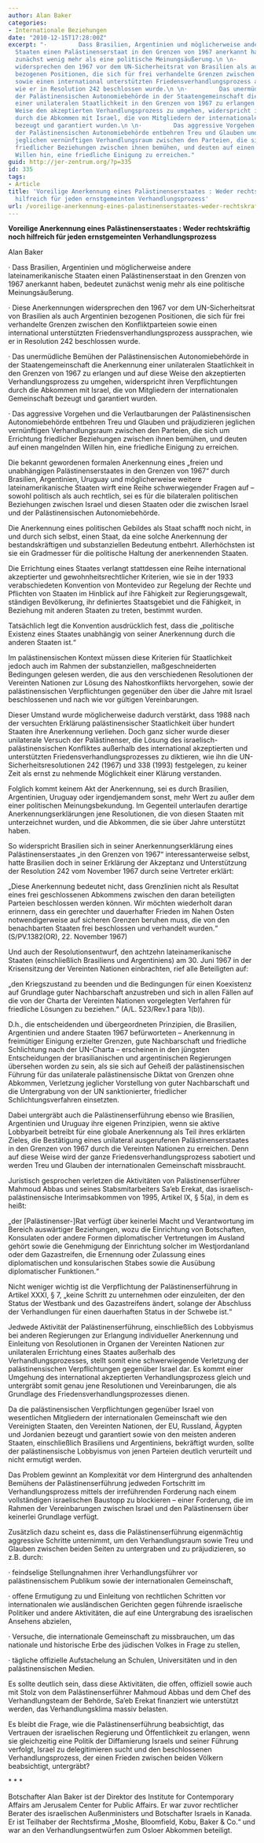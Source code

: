 ```yaml
---
author: Alan Baker
categories:
- Internationale Beziehungen
date: "2010-12-15T17:28:00Z"
excerpt: "·         Dass Brasilien, Argentinien und möglicherweise andere lateinamerikanische
  Staaten einen Palästinenserstaat in den Grenzen von 1967 anerkannt haben, bedeutet
  zunächst wenig mehr als eine politische Meinungsäußerung.\n \n·         Diese Anerkennungen
  widersprechen den 1967 vor dem UN-Sicherheitsrat von Brasilien als auch Argentinien
  bezogenen Positionen, die sich für frei verhandelte Grenzen zwischen den Konfliktparteien
  sowie einen international unterstützten Friedensverhandlungsprozess aussprachen,
  wie er in Resolution 242 beschlossen wurde.\n \n·         Das unermüdliche Bemühen
  der Palästinensischen Autonomiebehörde in der Staatengemeinschaft die Anerkennung
  einer unilateralen Staatlichkeit in den Grenzen von 1967 zu erlangen und auf diese
  Weise den akzeptierten Verhandlungsprozess zu umgehen, widerspricht ihren Verpflichtungen
  durch die Abkommen mit Israel, die von Mitgliedern der internationalen Gemeinschaft
  bezeugt und garantiert wurden.\n \n·         Das aggressive Vorgehen und die Verlautbarungen
  der Palästinensischen Autonomiebehörde entbehren Treu und Glauben und präjudizieren
  jeglichen vernünftigen Verhandlungsraum zwischen den Parteien, die sich um Errichtung
  friedlicher Beziehungen zwischen ihnen bemühen, und deuten auf einen mangelnden
  Willen hin, eine friedliche Einigung zu erreichen."
guid: http://jer-zentrum.org/?p=335
id: 335
tags:
- Article
title: 'Voreilige Anerkennung eines Palästinenserstaates : Weder rechtskräftig noch
  hilfreich für jeden ernstgemeinten Verhandlungsprozess'
url: /voreilige-anerkennung-eines-palastinenserstaates-weder-rechtskraftig-noch-hilfreich-fur-jeden-ernstgemeinten-verhandlungsprozess-2/
---
```



**Voreilige Anerkennung eines Palästinenserstaates : Weder rechtskräftig noch hilfreich für jeden ernstgemeinten Verhandlungsprozess**



Alan Baker

 

 

· Dass Brasilien, Argentinien und möglicherweise andere lateinamerikanische Staaten einen Palästinenserstaat in den Grenzen von 1967 anerkannt haben, bedeutet zunächst wenig mehr als eine politische Meinungsäußerung.

 

· Diese Anerkennungen widersprechen den 1967 vor dem UN-Sicherheitsrat von Brasilien als auch Argentinien bezogenen Positionen, die sich für frei verhandelte Grenzen zwischen den Konfliktparteien sowie einen international unterstützten Friedensverhandlungsprozess aussprachen, wie er in Resolution 242 beschlossen wurde.

 

· Das unermüdliche Bemühen der Palästinensischen Autonomiebehörde in der Staatengemeinschaft die Anerkennung einer unilateralen Staatlichkeit in den Grenzen von 1967 zu erlangen und auf diese Weise den akzeptierten Verhandlungsprozess zu umgehen, widerspricht ihren Verpflichtungen durch die Abkommen mit Israel, die von Mitgliedern der internationalen Gemeinschaft bezeugt und garantiert wurden.

 

· Das aggressive Vorgehen und die Verlautbarungen der Palästinensischen Autonomiebehörde entbehren Treu und Glauben und präjudizieren jeglichen vernünftigen Verhandlungsraum zwischen den Parteien, die sich um Errichtung friedlicher Beziehungen zwischen ihnen bemühen, und deuten auf einen mangelnden Willen hin, eine friedliche Einigung zu erreichen.

 

Die bekannt gewordenen formalen Anerkennung eines „freien und unabhängigen Palästinenserstaates in den Grenzen von 1967“ durch Brasilien, Argentinien, Uruguay und möglicherweise weitere lateinamerikanische Staaten wirft eine Reihe schwerwiegender Fragen auf – sowohl politisch als auch rechtlich, sei es für die bilateralen politischen Beziehungen zwischen Israel und diesen Staaten oder die zwischen Israel und der Palästinensischen Autonomiebehörde.

 

Die Anerkennung eines politischen Gebildes als Staat schafft noch nicht, in und durch sich selbst, einen Staat, da eine solche Anerkennung der bestandskräftigen und substanziellen Bedeutung entbehrt. Allerhöchsten ist sie ein Gradmesser für die politische Haltung der anerkennenden Staaten.

 

Die Errichtung eines Staates verlangt stattdessen eine Reihe international akzeptierter und gewohnheitsrechtlicher Kriterien, wie sie in der 1933 verabschiedeten Konvention von Montevideo zur Regelung der Rechte und Pflichten von Staaten im Hinblick auf ihre Fähigkeit zur Regierungsgewalt, ständigen Bevölkerung, ihr definiertes Staatsgebiet und die Fähigkeit, in Beziehung mit anderen Staaten zu treten, bestimmt wurden.

 

Tatsächlich legt die Konvention ausdrücklich fest, dass die „politische Existenz eines Staates unabhängig von seiner Anerkennung durch die anderen Staaten ist.“

 

Im palästinensischen Kontext müssen diese Kriterien für Staatlichkeit jedoch auch im Rahmen der substanziellen, maßgeschneiderten Bedingungen gelesen werden, die aus den verschiedenen Resolutionen der Vereinten Nationen zur Lösung des Nahostkonflikts hervorgehen, sowie der palästinensischen Verpflichtungen gegenüber den über die Jahre mit Israel beschlossenen und nach wie vor gültigen Vereinbarungen.

 

Dieser Umstand wurde möglicherweise dadurch verstärkt, dass 1988 nach der versuchten Erklärung palästinensischer Staatlichkeit über hundert Staaten ihre Anerkennung verliehen. Doch ganz sicher wurde dieser unilaterale Versuch der Palästinenser, die Lösung des israelisch-palästinensischen Konfliktes außerhalb des international akzeptierten und unterstützten Friedensverhandlungsprozesses zu diktieren, wie ihn die UN-Sicherheitsresolutionen 242 (1967) und 338 (1993) festgelegen, zu keiner Zeit als ernst zu nehmende Möglichkeit einer Klärung verstanden.

 

Folglich kommt keinem Akt der Anerkennung, sei es durch Brasilien, Argentinien, Uruguay oder irgendjemandem sonst, mehr Wert zu außer dem einer politischen Meinungsbekundung. Im Gegenteil unterlaufen derartige Anerkennungserklärungen jene Resolutionen, die von diesen Staaten mit unterzeichnet wurden, und die Abkommen, die sie über Jahre unterstützt haben.

 

So widerspricht Brasilien sich in seiner Anerkennungserklärung eines Palästinenserstaates „in den Grenzen von 1967“ interessanterweise selbst, hatte Brasilien doch in seiner Erklärung der Akzeptanz und Unterstützung der Resolution 242 vom November 1967 durch seine Vertreter erklärt:

 

„Diese Anerkennung bedeutet nicht, dass Grenzlinien nicht als Resultat eines frei geschlossenen Abkommens zwischen den daran beteiligten Parteien beschlossen werden können. Wir möchten wiederholt daran erinnern, dass ein gerechter und dauerhafter Frieden im Nahen Osten notwendigerweise auf sicheren Grenzen beruhen muss, die von den benachbarten Staaten frei beschlossen und verhandelt wurden.“ (S/PV.1382(OR), 22. November 1967)

 

Und auch der Resolutionsentwurf, den achtzehn lateinamerikanische Staaten (einschließlich Brasiliens und Argentiniens) am 30. Juni 1967 in der Krisensitzung der Vereinten Nationen einbrachten, rief alle Beteiligten auf:

 

„den Kriegszustand zu beenden und die Bedingungen für einen Koexistenz auf Grundlage guter Nachbarschaft anzustreben und sich in allen Fällen auf die von der Charta der Vereinten Nationen vorgelegten Verfahren für friedliche Lösungen zu beziehen.“ (A/L. 523/Rev.1 para 1(b)). 

 

D.h., die entscheidenden und übergeordneten Prinzipien, die Brasilien, Argentinien und andere Staaten 1967 befürworteten – Anerkennung in freimütiger Einigung erzielter Grenzen, gute Nachbarschaft und friedliche Schlichtung nach der UN-Charta – erscheinen in den jüngsten Entscheidungen der brasilianischen und argentinischen Regierungen übersehen worden zu sein, als sie sich auf Geheiß der palästinensischen Führung für das unilaterale palästinensische Diktat von Grenzen ohne Abkommen, Verletzung jeglicher Vorstellung von guter Nachbarschaft und die Untergrabung von der UN sanktionierter, friedlicher Schlichtungsverfahren einsetzten.

 

Dabei untergräbt auch die Palästinenserführung ebenso wie Brasilien, Argentinien und Uruguay ihre eigenen Prinzipien, wenn sie aktive Lobbyarbeit betreibt für eine globale Anerkennung als Teil ihres erklärten Zieles, die Bestätigung eines unilateral ausgerufenen Palästinenserstaates in den Grenzen von 1967 durch die Vereinten Nationen zu erreichen. Denn auf diese Weise wird der ganze Friedensverhandlungsprozess sabotiert und werden Treu und Glauben der internationalen Gemeinschaft missbraucht.

 

Juristisch gesprochen verletzen die Aktivitäten von Palästinenserführer Mahmoud Abbas und seines Stabsmitarbeiters Sa’eb Erekat, das israelisch-palästinensische Interimsabkommen von 1995, Artikel IX, § 5(a), in dem es heißt:

 

„der \[Palästinenser-\]Rat verfügt über keinerlei Macht und Verantwortung im Bereich auswärtiger Beziehungen, wozu die Einrichtung von Botschaften, Konsulaten oder andere Formen diplomatischer Vertretungen im Ausland gehört sowie die Genehmigung der Einrichtung solcher im Westjordanland oder dem Gazastreifen, die Ernennung oder Zulassung eines diplomatischen und konsularischen Stabes sowie die Ausübung diplomatischer Funktionen.“

 

Nicht weniger wichtig ist die Verpflichtung der Palästinenserführung in Artikel XXXI, § 7, „keine Schritt zu unternehmen oder einzuleiten, der den Status der Westbank und des Gazastreifens ändert, solange der Abschluss der Verhandlungen für einen dauerhaften Status in der Schwebe ist.“

 

Jedwede Aktivität der Palästinenserführung, einschließlich des Lobbyismus bei anderen Regierungen zur Erlangung individueller Anerkennung und Einleitung von Resolutionen in Organen der Vereinten Nationen zur unilateralen Errichtung eines Staates außerhalb des Verhandlungsprozesses, stellt somit eine schwerwiegende Verletzung der palästinensischen Verpflichtungen gegenüber Israel dar. Es kommt einer Umgehung des international akzeptierten Verhandlungsprozess gleich und untergräbt somit genau jene Resolutionen und Vereinbarungen, die als Grundlage des Friedensverhandlungsprozesses dienen.

 

Da die palästinensischen Verpflichtungen gegenüber Israel von wesentlichen Mitgliedern der internationalen Gemeinschaft wie den Vereinigten Staaten, den Vereinten Nationen, der EU, Russland, Ägypten und Jordanien bezeugt und garantiert sowie von den meisten anderen Staaten, einschließlich Brasiliens und Argentiniens, bekräftigt wurden, sollte der palästinensische Lobbyismus von jenen Parteien deutlich verurteilt und nicht ermutigt werden.

 

Das Problem gewinnt an Komplexität vor dem Hintergrund des anhaltenden Bemühens der Palästinenserführung jedweden Fortschritt im Verhandlungsprozess mittels der irreführenden Forderung nach einem vollständigen israelischen Baustopp zu blockieren – einer Forderung, die im Rahmen der Vereinbarungen zwischen Israel und den Palästinensern über keinerlei Grundlage verfügt.

 

Zusätzlich dazu scheint es, dass die Palästinenserführung eigenmächtig aggressive Schritte unternimmt, um den Verhandlungsraum sowie Treu und Glauben zwischen beiden Seiten zu untergraben und zu präjudizieren, so z.B. durch:

 

· feindselige Stellungnahmen ihrer Verhandlungsführer vor palästinensischem Publikum sowie der internationalen Gemeinschaft,

· offene Ermutigung zu und Einleitung von rechtlichen Schritten vor internationalen wie ausländischen Gerichten gegen führende israelische Politiker und andere Aktivitäten, die auf eine Untergrabung des israelischen Ansehens abzielen,

· Versuche, die internationale Gemeinschaft zu missbrauchen, um das nationale und historische Erbe des jüdischen Volkes in Frage zu stellen,

· tägliche offizielle Aufstachelung an Schulen, Universitäten und in den palästinensischen Medien.

 

 

Es sollte deutlich sein, dass diese Aktivitäten, die offen, offiziell sowie auch mit Stolz von dem Palästinenserführer Mahmoud Abbas und dem Chef des Verhandlungsteam der Behörde, Sa’eb Erekat finanziert wie unterstützt werden, das Verhandlungsklima massiv belasten.

 

Es bleibt die Frage, wie die Palästinenserführung beabsichtigt, das Vertrauen der israelischen Regierung und Öffentlichkeit zu erlangen, wenn sie gleichzeitig eine Politik der Diffamierung Israels und seiner Führung verfolgt, Israel zu delegitimieren sucht und den beschlossenen Verhandlungsprozess, der einen Frieden zwischen beiden Völkern beabsichtigt, untergräbt?

 

 

\* \* \*

 

Botschafter Alan Baker ist der Direktor des Institute for Contemporary Affairs am Jerusalem Center for Public Affairs. Er war zuvor rechtlicher Berater des israelischen Außenministers und Botschafter Israels in Kanada. Er ist Teilhaber der Rechtsfirma „Moshe, Bloomfield, Kobu, Baker &amp; Co.“ und war an den Verhandlungsentwürfen zum Osloer Abkommen beteiligt.

 
